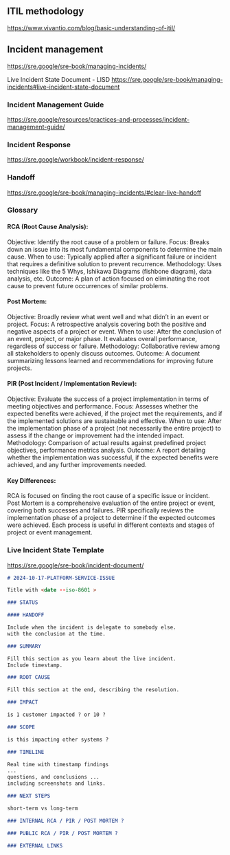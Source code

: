 ## ITIL methodology

https://www.vivantio.com/blog/basic-understanding-of-itil/

## Incident management

https://sre.google/sre-book/managing-incidents/

Live Incident State Document - LISD
https://sre.google/sre-book/managing-incidents#live-incident-state-document

### Incident Management Guide

https://sre.google/resources/practices-and-processes/incident-management-guide/

### Incident Response

https://sre.google/workbook/incident-response/

### Handoff

https://sre.google/sre-book/managing-incidents/#clear-live-handoff

### Glossary

#### RCA (Root Cause Analysis):

Objective: Identify the root cause of a problem or failure.
Focus: Breaks down an issue into its most fundamental components to determine the main cause.
When to use: Typically applied after a significant failure or incident that requires a definitive solution to prevent recurrence.
Methodology: Uses techniques like the 5 Whys, Ishikawa Diagrams (fishbone diagram), data analysis, etc.
Outcome: A plan of action focused on eliminating the root cause to prevent future occurrences of similar problems.

#### Post Mortem:

Objective: Broadly review what went well and what didn’t in an event or project.
Focus: A retrospective analysis covering both the positive and negative aspects of a project or event.
When to use: After the conclusion of an event, project, or major phase. It evaluates overall performance, regardless of success or failure.
Methodology: Collaborative review among all stakeholders to openly discuss outcomes.
Outcome: A document summarizing lessons learned and recommendations for improving future projects.

#### PIR (Post Incident / Implementation Review):

Objective: Evaluate the success of a project implementation in terms of meeting objectives and performance.
Focus: Assesses whether the expected benefits were achieved, if the project met the requirements, and if the implemented solutions are sustainable and effective.
When to use: After the implementation phase of a project (not necessarily the entire project) to assess if the change or improvement had the intended impact.
Methodology: Comparison of actual results against predefined project objectives, performance metrics analysis.
Outcome: A report detailing whether the implementation was successful, if the expected benefits were achieved, and any further improvements needed.

#### Key Differences:

RCA is focused on finding the root cause of a specific issue or incident.
Post Mortem is a comprehensive evaluation of the entire project or event, covering both successes and failures.
PIR specifically reviews the implementation phase of a project to determine if the expected outcomes were achieved.
Each process is useful in different contexts and stages of project or event management.

### Live Incident State Template

https://sre.google/sre-book/incident-document/

```markdown
# 2024-10-17-PLATFORM-SERVICE-ISSUE

Title with <date --iso-8601 >

### STATUS

#### HANDOFF

Include when the incident is delegate to somebody else.
with the conclusion at the time.

### SUMMARY

Fill this section as you learn about the live incident.
Include timestamp.

### ROOT CAUSE

Fill this section at the end, describing the resolution.

### IMPACT

is 1 customer impacted ? or 10 ?

### SCOPE

is this impacting other systems ?

### TIMELINE

Real time with timestamp findings
...
questions, and conclusions ...
including screenshots and links.

### NEXT STEPS

short-term vs long-term

### INTERNAL RCA / PIR / POST MORTEM ?

### PUBLIC RCA / PIR / POST MORTEM ?

### EXTERNAL LINKS
```
